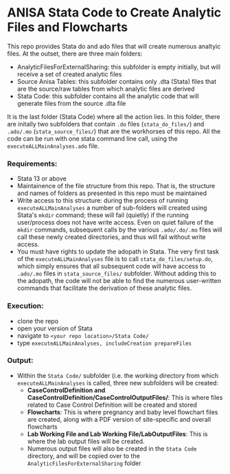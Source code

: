 # ANISA Stata Code to Create Analytic Files and Flowcharts

This repo provides Stata do and ado files that will create numerous analtyic files. At the outset, there are three main folders:
- AnalyticFilesForExternalSharing: this subfolder is empty initially, but will receive a set of created analytic files
- Source Anisa Tables: this subfolder contains only .dta (Stata) files that are the source/raw tables from which analytic files are derived
- Stata Code: this subfolder contains all the analytic code that will generate files from the source .dta file

It is the last folder (Stata Code) where all the action lies. In this folder, there are initally two subfolders that contain `.do` files (`stata_do_files/`) and `.ado/.mo` (`stata_source_files/`) that are the workhorses of this repo. All the code can be run with one stata command line call, using the `executeALLMainAnalyses.ado` file.

### Requirements:
- Stata 13 or above
- Maintainence of the file structure from this repo. That is, the structure and names of folders as presented in this repo must be maintained
- Write access to this structure: during the process of running `executeALLMainAnalyses` a number of sub-folders will created using Stata's `mkdir` command; these will fail (quietly) if the running user/process does not have write access. Even on quiet failure of the `mkdir` commands, subsequent calls by the various `.ado/.do/.mo` files will call these newly created directories, and thus will fail without write access. 
- You must have rights to update the adopath in Stata. The very first task of the `executeALLMainAnalyses` file is to call `stata_do_files/setup.do`, which simply ensures that all subsequent code will have access to `.ado/.mo` files in `stata_source_files/` subfolder. Without adding this to the adopath, the code will not be able to find the numerous user-written commands that facilitate the derivation of these analytic files.

### Execution:
- clone the repo
- open your version of Stata
- navigate to `<your repo location>/Stata Code/`
- type `executeALLMainAnalyses, includeCreation prepareFiles`

### Output:
- Within the `Stata Code/` subfolder (i.e. the working directory from which `executeALLMainAnalyses` is called, three new subfolders will be created:
  - **CaseControlDefinition and CaseControlDefinition/CaseControlOutputFiles/**: This is where files related to Case Control Definition will be created and stored
  - **Flowcharts**: This is where pregnancy and baby level flowchart files are created, along with a PDF version of site-specific and overall flowcharts 
  - **Lab Working File and Lab Working File/LabOutputFiles**: This is where the lab output files will be created.
  - Numerous output files will also be created in the `Stata Code` directory, and will be copied over to the `AnalyticFilesForExternalSharing` folder

